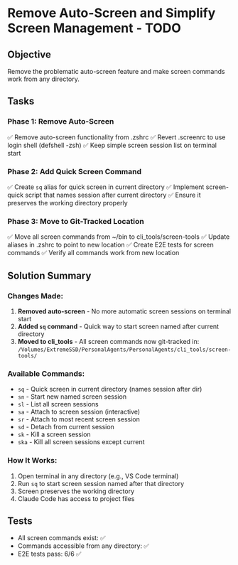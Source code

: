 # Remove Auto-Screen and Simplify Screen Management - TODO

## Objective
Remove the problematic auto-screen feature and make screen commands work from any directory.

## Tasks

### Phase 1: Remove Auto-Screen
✅ Remove auto-screen functionality from .zshrc
✅ Revert .screenrc to use login shell (defshell -zsh)
✅ Keep simple screen session list on terminal start

### Phase 2: Add Quick Screen Command
✅ Create `sq` alias for quick screen in current directory
✅ Implement screen-quick script that names session after current directory
✅ Ensure it preserves the working directory properly

### Phase 3: Move to Git-Tracked Location
✅ Move all screen commands from ~/bin to cli_tools/screen-tools
✅ Update aliases in .zshrc to point to new location
✅ Create E2E tests for screen commands
✅ Verify all commands work from new location

## Solution Summary

### Changes Made:
1. **Removed auto-screen** - No more automatic screen sessions on terminal start
2. **Added `sq` command** - Quick way to start screen named after current directory
3. **Moved to cli_tools** - All screen commands now git-tracked in:
   `/Volumes/ExtremeSSD/PersonalAgents/PersonalAgents/cli_tools/screen-tools/`

### Available Commands:
- `sq` - Quick screen in current directory (names session after dir)
- `sn` - Start new named screen session
- `sl` - List all screen sessions
- `sa` - Attach to screen session (interactive)
- `sr` - Attach to most recent screen session
- `sd` - Detach from current session
- `sk` - Kill a screen session
- `ska` - Kill all screen sessions except current

### How It Works:
1. Open terminal in any directory (e.g., VS Code terminal)
2. Run `sq` to start screen session named after that directory
3. Screen preserves the working directory
4. Claude Code has access to project files

## Tests
- All screen commands exist: ✅
- Commands accessible from any directory: ✅
- E2E tests pass: 6/6 ✅